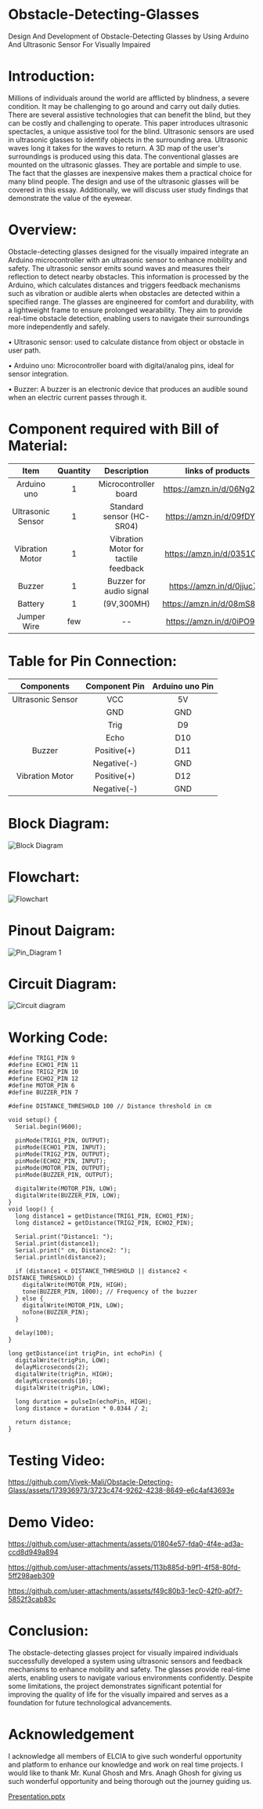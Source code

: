# Obstacle-Detecting-Glasses
Design And Development of Obstacle-Detecting Glasses by Using Arduino And Ultrasonic Sensor For Visually Impaired

# Introduction:

Millions of individuals around the world are afflicted by blindness, a severe condition. It may be challenging to go around and carry out daily duties. There are several assistive technologies that can benefit the blind, but they can be costly and challenging to operate. This paper introduces ultrasonic spectacles, a unique assistive tool for the blind. Ultrasonic sensors are used in ultrasonic glasses to identify objects in the surrounding area. Ultrasonic waves long it takes for the waves to return. A 3D map of the user's surroundings is produced using this data. The conventional glasses are mounted on the ultrasonic glasses. They are portable and simple to use. The fact that the glasses are inexpensive makes them a practical choice for many blind people. The design and use of the ultrasonic glasses will be covered in this essay. Additionally, we will discuss user study findings that demonstrate the value of the eyewear.

# Overview:

Obstacle-detecting glasses designed for the visually impaired integrate an Arduino microcontroller with an ultrasonic sensor to enhance mobility and safety. The ultrasonic sensor emits sound waves and measures their reflection to detect nearby obstacles. This information is processed by the Arduino, which calculates distances and triggers feedback mechanisms such as vibration or audible alerts when obstacles are detected within a specified range. The glasses are engineered for comfort and durability, with a lightweight frame to ensure prolonged wearability. They aim to provide real-time obstacle detection, enabling users to navigate their surroundings more independently and safely.

•	Ultrasonic sensor: used to calculate distance from object or obstacle in user path.

•	Arduino uno: Microcontroller board with digital/analog pins, ideal for sensor integration.

•	Buzzer: A buzzer is an electronic device that produces an audible sound when an electric current passes through it.

# Component required with Bill of Material:

| Item              | Quantity    | Description                          |    links of products        | 
| :---:             | :---:       | :---:                                | :---:                       |
| Arduino uno       | 1           | Microcontroller board                |  https://amzn.in/d/06Ng27mP |
| Ultrasonic Sensor | 1           | Standard sensor (HC-SR04)            | https://amzn.in/d/09fDYpCs  |
| Vibration Motor   | 1           | Vibration Motor for tactile feedback | https://amzn.in/d/0351O0Iw  |
| Buzzer            | 1           |  Buzzer for audio signal             | https://amzn.in/d/0jjuc7f8  | 
| Battery           | 1           | (9V,300MH)                           | https://amzn.in/d/08mS8YMR  | 
| Jumper Wire       | few         | --                                   | https://amzn.in/d/0iPO9ODt  |

# Table for Pin Connection:               

| Components                        | Component Pin             | Arduino uno Pin                      |                             
| :---:                             | :---:                     | :---:                                |
| Ultrasonic Sensor                 | VCC                       | 5V                                   | 
|                                   | GND                       | GND                                  | 
|                                   | Trig                      | D9                                   | 
|                                   | Echo                      | D10                                  | 
| Buzzer                            | Positive(+)               | D11                                  | 
|                                   | Negative(-)               | GND                                  | 
| Vibration Motor                   | Positive(+)               | D12                                  | 
|                                   | Negative(-)               | GND                                  | 

# Block Diagram:
![Block Diagram](https://github.com/user-attachments/assets/6df9e47d-7f3e-4cf1-bcc5-7a9057f4e24e)

# Flowchart:
![Flowchart](https://github.com/Vivek-Mali/Obstacle-Detecting-Glass/assets/173936973/f51e248c-4cb0-439c-9e5a-f0a537ed3e39)

# Pinout Daigram:

![Pin_Diagram 1](https://github.com/user-attachments/assets/584f0147-0636-480e-b95a-4f7dc4b6e4fd)

# Circuit Diagram:
![Circuit diagram](https://github.com/user-attachments/assets/cd25b246-43e9-4cd4-88b1-60d3e83f2c75)


# Working Code:
```
#define TRIG1_PIN 9
#define ECHO1_PIN 11
#define TRIG2_PIN 10
#define ECHO2_PIN 12
#define MOTOR_PIN 6
#define BUZZER_PIN 7

#define DISTANCE_THRESHOLD 100 // Distance threshold in cm

void setup() {
  Serial.begin(9600);

  pinMode(TRIG1_PIN, OUTPUT);
  pinMode(ECHO1_PIN, INPUT);
  pinMode(TRIG2_PIN, OUTPUT);
  pinMode(ECHO2_PIN, INPUT);
  pinMode(MOTOR_PIN, OUTPUT);
  pinMode(BUZZER_PIN, OUTPUT);

  digitalWrite(MOTOR_PIN, LOW);
  digitalWrite(BUZZER_PIN, LOW);
}
void loop() {
  long distance1 = getDistance(TRIG1_PIN, ECHO1_PIN);
  long distance2 = getDistance(TRIG2_PIN, ECHO2_PIN);

  Serial.print("Distance1: ");
  Serial.print(distance1);
  Serial.print(" cm, Distance2: ");
  Serial.println(distance2);

  if (distance1 < DISTANCE_THRESHOLD || distance2 < DISTANCE_THRESHOLD) {
    digitalWrite(MOTOR_PIN, HIGH);
    tone(BUZZER_PIN, 1000); // Frequency of the buzzer
  } else {
    digitalWrite(MOTOR_PIN, LOW);
    noTone(BUZZER_PIN);
  }

  delay(100);
}

long getDistance(int trigPin, int echoPin) {
  digitalWrite(trigPin, LOW);
  delayMicroseconds(2);
  digitalWrite(trigPin, HIGH);
  delayMicroseconds(10);
  digitalWrite(trigPin, LOW);
  
  long duration = pulseIn(echoPin, HIGH);
  long distance = duration * 0.0344 / 2;

  return distance;
}
```
# Testing Video:
https://github.com/Vivek-Mali/Obstacle-Detecting-Glass/assets/173936973/3723c474-9262-4238-8649-e6c4af43693e

# Demo Video:


https://github.com/user-attachments/assets/01804e57-fda0-4f4e-ad3a-ccd8d949a894



https://github.com/user-attachments/assets/113b885d-b9f1-4f58-80fd-5ff298aeb309


https://github.com/user-attachments/assets/f49c80b3-1ec0-42f0-a0f7-5852f3cab83c


# Conclusion:

The obstacle-detecting glasses project for visually impaired individuals successfully developed a system using ultrasonic sensors and feedback mechanisms to enhance mobility and safety. The glasses provide real-time alerts, enabling users to navigate various environments confidently. Despite some limitations, the project demonstrates significant potential for improving the quality of life for the visually impaired and serves as a foundation for future technological advancements.

# Acknowledgement
I acknowledge all members of ELCIA to give such wonderful opportunity and platform to enhance our knowledge and work on real time projects.
I would like to thank Mr. Kunal Ghosh and Mrs. Anagh Ghosh for giving us such wonderful opportunity and being thorough out the journey guiding us.




[Presentation.pptx](https://github.com/user-attachments/files/16202994/Presentation.pptx)



